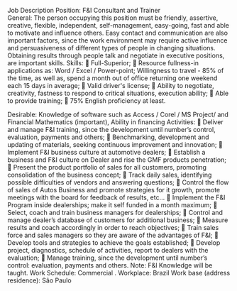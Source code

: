 Job Description
Position:  F&I Consultant and Trainer  
General: The person occupying this position must be friendly, assertive, creative, flexible, independent, self-management, easy-going, fast and able to motivate and  influence others. Easy contact and communication are also important factors, since the work environment may require active influence and persuasiveness of different types of people in changing situations. Obtaining results through people talk and negotiate in executive positions, are important skills.
Skills: 
	Full-Superior; 
	Resource fullness-in applications as: Word / Excel / Power-point;
Willingness to travel  - 85% of the time, as well as, spend a month out of office returning one weekend each 15 days in average;
	Valid driver's license;
	Ability to negotiate, creativity, fastness to respond to critical situations, execution ability;
	Able to provide training;
	75% English proficiency at least.

Desirable: Knowledge of software such as Access / Corel / MS Project/ and Financial Mathematics (important), Ability in financing
 Activities:
	Deliver and manage F&I training, since the development until number’s control,  evaluation, payments and others; 
	Benchmarking, development and updating of materials, seeking continuous improvement and innovation; 
	Implement F&I business culture at automotive dealers;
	Establish a business and F&I culture on Dealer and rise the GMF products penetration;
	Present the product portfolio of sales for all customers, promoting consolidation of the business concept;
	Track daily sales, identifying possible difficulties of vendors and answering questions;
	Control the flow of sales of Autos Business and promote strategies for it growth, promote meetings with the board for feedback of results, etc…
	Implement the F&I Program inside dealerships; make it self funded in a month maximum;
	Select, coach and train business managers for dealerships;
	Control and manage dealer’s database of customers for additional business;
	Measure results and coach accordingly in order to reach objectives;
	Train sales force and sales managers so they are aware of the advantages of F&I;
	Develop  tools and strategies to achieve the goals established;
	Develop project, diagnostics, schedule of activities, report to dealers with the evaluation;
	Manage training, since the development until number’s control: evaluation, payments and others.
Note: F&I Knowledge will be taught. 
Work Schedule: Commercial . 
Workplace: Brazil 
Work base (address residence): São Paulo

